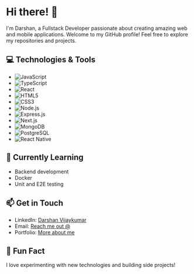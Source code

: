 # Hi there! 👋

I'm Darshan, a Fullstack Developer passionate about creating amazing web and mobile applications. Welcome to my GitHub profile! Feel free to explore my repositories and projects.

## 💻 Technologies & Tools
- ![JavaScript](https://img.shields.io/badge/-JavaScript-F7DF1E?logo=javascript&logoColor=white)
- ![TypeScript](https://img.shields.io/badge/-TypeScript-3178C6?logo=typescript&logoColor=white)
- ![React](https://img.shields.io/badge/-React-61DAFB?logo=react&logoColor=white)
- ![HTML5](https://img.shields.io/badge/-HTML5-E34F26?logo=html5&logoColor=white)
- ![CSS3](https://img.shields.io/badge/-CSS3-1572B6?logo=css3&logoColor=white)
- ![Node.js](https://img.shields.io/badge/-Node.js-339933?logo=node.js&logoColor=white)
- ![Express.js](https://img.shields.io/badge/-Express.js-000000?logo=express&logoColor=white)
- ![Next.js](https://img.shields.io/badge/-Next.js-000000?logo=next.js&logoColor=white)
- ![MongoDB](https://img.shields.io/badge/-MongoDB-47A248?logo=mongodb&logoColor=white)
- ![PostgreSQL](https://img.shields.io/badge/-PostgreSQL-336791?logo=postgresql&logoColor=white)
- ![React Native](https://img.shields.io/badge/-React_Native-61DAFB?logo=react&logoColor=white)

## 🌱 Currently Learning
- Backend development
- Docker
- Unit and E2E testing

## 📫 Get in Touch
- LinkedIn: [Darshan Vijaykumar](https://www.linkedin.com/in/darshan-vijay-kumar-724949179)
- Email: [Reach me out @](mr.darshanv@gmail.com)
- Portfolio: [More about me](https://blog-three-theta-25.vercel.app/)

## 🔭 Fun Fact
I love experimenting with new technologies and building side projects!

